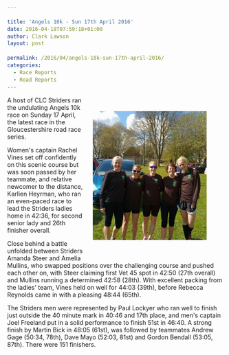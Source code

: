 ```yaml
---

title: 'Angels 10k - Sun 17th April 2016'
date: 2016-04-18T07:59:18+01:00
author: Clark Lawson
layout: post

permalink: /2016/04/angels-10k-sun-17th-april-2016/
categories:
  - Race Reports
  - Road Reports
---
```

<div style="float: right; padding: 20px 20px 20px 20px; width: 285px;">
  <p>
    <img class="alignright 2115" src="/Images/2016/04/CLC-Striders-Angels-10k-265x300.jpg" alt="CLC Striders Angels 10k" width="265" height="300" />
  </p>
</div>

A host of CLC Striders ran the undulating Angels 10k race on Sunday 17 April, the latest race in the Gloucestershire road race series.

Women's captain Rachel Vines set off confidently on this scenic course but was soon passed by her teammate, and relative newcomer to the distance, Karlien Heyrman, who ran an even-paced race to lead the Striders ladies home in 42:36, for second senior lady and 26th finisher overall.

Close behind a battle unfolded between Striders Amanda Steer and Amelia Mullins, who swapped positions over the challenging course and pushed each other on, with Steer claiming first Vet 45 spot in 42:50 (27th overall) and Mullins running a determined 42:58 (28th). With excellent packing from the ladies' team, Vines held on well for 44:03 (39th), before Rebecca Reynolds came in with a pleasing 48:44 (65th).

The Striders men were represented by Paul Lockyer who ran well to finish just outside the 40 minute mark in 40:46 and 17th place, and men's captain Joel Freeland put in a solid performance to finish 51st in 46:40. A strong finish by Martin Bick in 48:05 (61st), was followed by teammates Andrew Gage (50:34, 78th), Dave Mayo (52:03, 81st) and Gordon Bendall (53:05, 87th). There were 151 finishers.
